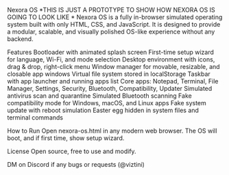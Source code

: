 Nexora OS
*THIS IS JUST A PROTOTYPE TO SHOW HOW NEXORA OS IS GOING TO LOOK LIKE * Nexora OS is a fully in-browser simulated operating system built with only HTML, CSS, and JavaScript.
It is designed to provide a modular, scalable, and visually polished OS-like experience without any backend.

Features
Bootloader with animated splash screen
First-time setup wizard for language, Wi-Fi, and mode selection
Desktop environment with icons, drag & drop, right-click menu
Window manager for movable, resizable, and closable app windows
Virtual file system stored in localStorage
Taskbar with app launcher and running apps list
Core apps: Notepad, Terminal, File Manager, Settings, Security, Bluetooth, Compatibility, Updater
Simulated antivirus scan and quarantine
Simulated Bluetooth scanning
Fake compatibility mode for Windows, macOS, and Linux apps
Fake system update with reboot simulation
Easter egg hidden in system files and terminal commands

How to Run
Open nexora-os.html in any modern web browser.
The OS will boot, and if first time, show setup wizard.

License
Open source, free to use and modify.

DM on Discord if any bugs or requests (@viztini)
